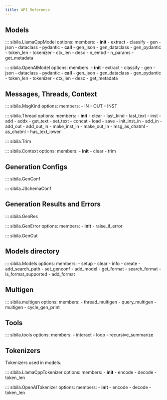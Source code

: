 ```yaml
---
title: API Reference
---
```


## Models
::: sibila.LlamaCppModel
    options:
        members:
            - __init__
            - extract
            - classify
            - gen
            - json
            - dataclass
            - pydantic
            - __call__
            - gen_json
            - gen_dataclass
            - gen_pydantic
            - token_len
            - tokenizer
            - ctx_len
            - desc
            - n_embd
            - n_params
            - get_metadata


::: sibila.OpenAIModel
    options:
        members:
            - __init__
            - extract
            - classify
            - gen
            - json
            - dataclass
            - pydantic
            - __call__
            - gen_json
            - gen_dataclass
            - gen_pydantic
            - token_len
            - tokenizer
            - ctx_len
            - desc
            - get_metadata





## Messages, Threads, Context
::: sibila.MsgKind
    options:
        members:
            - IN
            - OUT
            - INST

::: sibila.Thread
    options:
        members:
            - __init__
            - clear
            - last_kind
            - last_text
            - inst
            - add
            - addx
            - get_text
            - set_text
            - concat
            - load
            - save
            - init_inst_in
            - add_in
            - add_out
            - add_out_in
            - make_inst_in
            - make_out_in
            - msg_as_chatml
            - as_chatml
            - has_text_lower

::: sibila.Trim

::: sibila.Context
    options:
        members:
            - __init__
            - clear
            - trim


## Generation Configs
::: sibila.GenConf

::: sibila.JSchemaConf






## Generation Results and Errors
::: sibila.GenRes

::: sibila.GenError
    options:
        members:
            - __init__
            - raise_if_error

::: sibila.GenOut



## Models directory
::: sibila.Models
    options:
        members:
            - setup
            - clear
            - info
            - create
            - add_search_path
            - set_genconf
            - add_model
            - get_format
            - search_format
            - is_format_supported
            - add_format




## Multigen
::: sibila.multigen
    options:
        members:
            - thread_multigen
            - query_multigen
            - multigen
            - cycle_gen_print


## Tools
::: sibila.tools
    options:
        members:
            - interact
            - loop
            - recursive_summarize



## Tokenizers

Tokenizers used in models.

::: sibila.LlamaCppTokenizer
    options:
        members:
            - __init__
            - encode
            - decode
            - token_len

::: sibila.OpenAITokenizer
    options:
        members:
            - __init__
            - encode
            - decode
            - token_len



